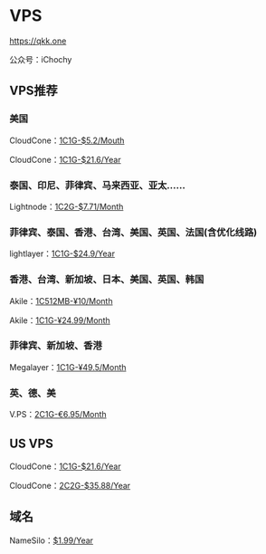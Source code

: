 # VPS
https://qkk.one

公众号：iChochy

## VPS推荐  
### 美国
CloudCone：[1C1G-$5.2/Mouth](https://app.cloudcone.com.cn/compute/create?ref=11052)  

CloudCone：[1C1G-$21.6/Year](https://app.cloudcone.com.cn/vps/1/create?ref=11052&token=vps-1)  

### 泰国、印尼、菲律宾、马来西亚、亚太……
Lightnode：[1C2G-$7.71/Month](https://www.lightnode.com/?inviteCode=JJI33F&promoteWay=LINK)   

### 菲律宾、泰国、香港、台湾、美国、英国、法国(含优化线路)
lightlayer：[1C1G-$24.9/Year](https://account.lightlayer.net/?affid=171)

### 香港、台湾、新加坡、日本、美国、英国、韩国
Akile：[1C512MB-¥10/Month](https://akile.io/shop/server?type=traffic&areaId=5&nodeId=9&planId=825&aff_code=d73a8ecf-8cf7-43c5-b024-aa50b76ec8b5)

Akile：[1C1G-¥24.99/Month](https://akile.io/shop/server?type=traffic&areaId=7&nodeId=18&planId=892&aff_code=d73a8ecf-8cf7-43c5-b024-aa50b76ec8b5)

### 菲律宾、新加坡、香港
Megalayer：[1C1G-¥49.5/Month](https://account.megalayer.net/aff.php?aff=1678)   

### 英、德、美
V.PS：[2C1G-€6.95/Month](https://vps.hosting/?affid=1504)  

## US VPS 
CloudCone：[1C1G-$21.6/Year](https://app.cloudcone.com.cn/vps/1/create?ref=11052&token=vps-1)  

CloudCone：[2C2G-$35.88/Year](https://app.cloudcone.com.cn/vps/2/create?ref=11052&token=vps-2)

## 域名
NameSilo：[$1.99/Year](https://www.namesilo.com/?rid=285e694it)

